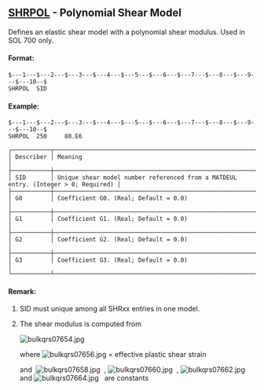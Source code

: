 ## [SHRPOL](https://help.hexagonmi.com/bundle/MSC_Nastran_2022.4/page/Nastran_Combined_Book/qrg/bulkqrs/TOC.SHRPOL.xhtml) - Polynomial Shear Model

Defines an elastic shear model with a polynomial shear modulus. Used in SOL 700 only.

#### Format:

```nastran
$---1---$---2---$---3---$---4---$---5---$---6---$---7---$---8---$---9---$---10--$
SHRPOL  SID                                                                     
```

#### Example:

```nastran
$---1---$---2---$---3---$---4---$---5---$---6---$---7---$---8---$---9---$---10--$
SHRPOL  250     80.E6                                                           
```

```text
┌───────────┬────────────────────────────────────────────────────────────────────────────────────┐
│ Describer │ Meaning                                                                            │
├───────────┼────────────────────────────────────────────────────────────────────────────────────┤
│ SID       │ Unique shear model number referenced from a MATDEUL entry. (Integer > 0; Required) │
├───────────┼────────────────────────────────────────────────────────────────────────────────────┤
│ G0        │ Coefficient G0. (Real; Default = 0.0)                                              │
├───────────┼────────────────────────────────────────────────────────────────────────────────────┤
│ G1        │ Coefficient G1. (Real; Default = 0.0)                                              │
├───────────┼────────────────────────────────────────────────────────────────────────────────────┤
│ G2        │ Coefficient G2. (Real; Default = 0.0)                                              │
├───────────┼────────────────────────────────────────────────────────────────────────────────────┤
│ G3        │ Coefficient G3. (Real; Default = 0.0)                                              │
└───────────┴────────────────────────────────────────────────────────────────────────────────────┘
```

#### Remark:

1. SID must unique among all SHRxx entries in one model.
2. The shear modulus is computed from

     ![bulkqrs07654.jpg](https://help-be.hexagonmi.com/bundle/MSC_Nastran_2022.4/page/Nastran_Combined_Book/qrg/bulkqrs/../../../assets/bulkqrs07654.jpg?_LANG=enus) 

     where  ![bulkqrs07656.jpg](https://help-be.hexagonmi.com/bundle/MSC_Nastran_2022.4/page/Nastran_Combined_Book/qrg/bulkqrs/../../../assets/bulkqrs07656.jpg?_LANG=enus)  = effective plastic shear strain

     and  ![bulkqrs07658.jpg](https://help-be.hexagonmi.com/bundle/MSC_Nastran_2022.4/page/Nastran_Combined_Book/qrg/bulkqrs/../../../assets/bulkqrs07658.jpg?_LANG=enus)  ,   ![bulkqrs07660.jpg](https://help-be.hexagonmi.com/bundle/MSC_Nastran_2022.4/page/Nastran_Combined_Book/qrg/bulkqrs/../../../assets/bulkqrs07660.jpg?_LANG=enus)  ,   ![bulkqrs07662.jpg](https://help-be.hexagonmi.com/bundle/MSC_Nastran_2022.4/page/Nastran_Combined_Book/qrg/bulkqrs/../../../assets/bulkqrs07662.jpg?_LANG=enus)   and  ![bulkqrs07664.jpg](https://help-be.hexagonmi.com/bundle/MSC_Nastran_2022.4/page/Nastran_Combined_Book/qrg/bulkqrs/../../../assets/bulkqrs07664.jpg?_LANG=enus)   are constants
